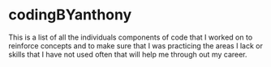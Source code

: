 # codingBYanthony
<p>
    This is a list of all the individuals components of code that I worked on to reinforce concepts and to make sure that I was practicing the areas I lack or skills that I have not used often that will help me through out my career.
</p>
